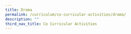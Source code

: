 ```yaml
---
title: Drama
permalink: /curriculum/co-curricular-activities/drama/
description: ""
third_nav_title: Co Curricular Activities
---
```


